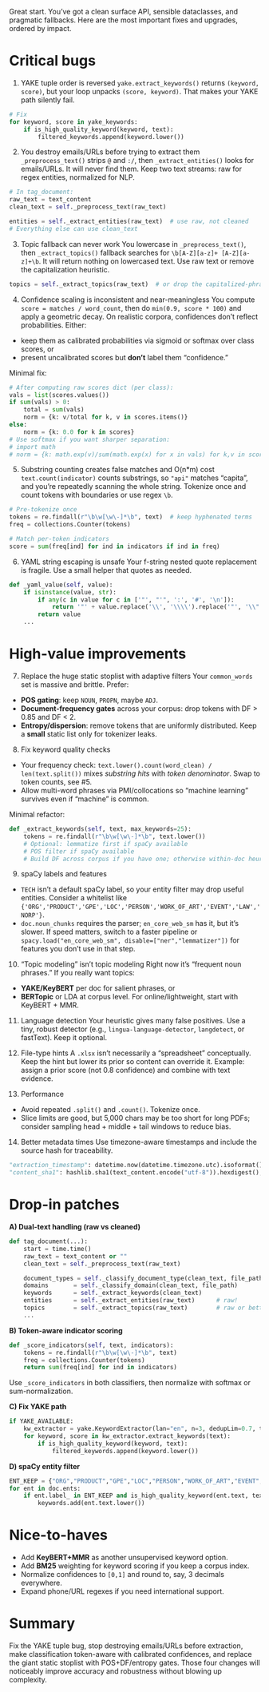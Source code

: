 Great start. You’ve got a clean surface API, sensible dataclasses, and pragmatic fallbacks. Here are the most important fixes and upgrades, ordered by impact.

# Critical bugs

1. YAKE tuple order is reversed
   `yake.extract_keywords()` returns `(keyword, score)`, but your loop unpacks `(score, keyword)`. That makes your YAKE path silently fail.

```python
# Fix
for keyword, score in yake_keywords:
    if is_high_quality_keyword(keyword, text):
        filtered_keywords.append(keyword.lower())
```

2. You destroy emails/URLs before trying to extract them
   `_preprocess_text()` strips `@` and `:/`, then `_extract_entities()` looks for emails/URLs. It will never find them. Keep two text streams: raw for regex entities, normalized for NLP.

```python
# In tag_document:
raw_text = text_content
clean_text = self._preprocess_text(raw_text)

entities = self._extract_entities(raw_text)  # use raw, not cleaned
# Everything else can use clean_text
```

3. Topic fallback can never work
   You lowercase in `_preprocess_text()`, then `_extract_topics()` fallback searches for `\b[A-Z][a-z]+ [A-Z][a-z]+\b`. It will return nothing on lowercased text. Use raw text or remove the capitalization heuristic.

```python
topics = self._extract_topics(raw_text)  # or drop the capitalized-phrase fallback
```

4. Confidence scaling is inconsistent and near-meaningless
   You compute `score = matches / word_count`, then do `min(0.9, score * 100)` and apply a geometric decay. On realistic corpora, confidences don’t reflect probabilities. Either:

* keep them as calibrated probabilities via sigmoid or softmax over class scores, or
* present uncalibrated scores but **don’t** label them “confidence.”

Minimal fix:

```python
# After computing raw scores dict (per class):
vals = list(scores.values())
if sum(vals) > 0:
    total = sum(vals)
    norm = {k: v/total for k, v in scores.items()}
else:
    norm = {k: 0.0 for k in scores}
# Use softmax if you want sharper separation:
# import math
# norm = {k: math.exp(v)/sum(math.exp(x) for x in vals) for k,v in scores.items()}
```

5. Substring counting creates false matches and O(n\*m) cost
   `text.count(indicator)` counts substrings, so `"api"` matches “capita”, and you’re repeatedly scanning the whole string. Tokenize once and count tokens with boundaries or use regex `\b`.

```python
# Pre-tokenize once
tokens = re.findall(r"\b\w[\w\-]*\b", text)  # keep hyphenated terms
freq = collections.Counter(tokens)

# Match per-token indicators
score = sum(freq[ind] for ind in indicators if ind in freq)
```

6. YAML string escaping is unsafe
   Your f-string nested quote replacement is fragile. Use a small helper that quotes as needed.

```python
def _yaml_value(self, value):
    if isinstance(value, str):
        if any(c in value for c in ['"', "'", ':', '#', '\n']):
            return '"' + value.replace('\\', '\\\\').replace('"', '\\"') + '"'
        return value
    ...
```

# High-value improvements

7. Replace the huge static stoplist with adaptive filters
   Your `common_words` set is massive and brittle. Prefer:

* **POS gating**: keep `NOUN`, `PROPN`, maybe `ADJ`.
* **Document-frequency gates** across your corpus: drop tokens with DF > 0.85 and DF < 2.
* **Entropy/dispersion**: remove tokens that are uniformly distributed.
  Keep a **small** static list only for tokenizer leaks.

8. Fix keyword quality checks

* Your frequency check: `text.lower().count(word_clean) / len(text.split())` mixes *substring hits* with *token denominator*. Swap to token counts, see #5.
* Allow multi-word phrases via PMI/collocations so “machine learning” survives even if “machine” is common.

Minimal refactor:

```python
def _extract_keywords(self, text, max_keywords=25):
    tokens = re.findall(r"\b\w[\w\-]*\b", text.lower())
    # Optional: lemmatize first if spaCy available
    # POS filter if spaCy available
    # Build DF across corpus if you have one; otherwise within-doc heuristics + YAKE/TextRank
```

9. spaCy labels and features

* `TECH` isn’t a default spaCy label, so your entity filter may drop useful entities. Consider a whitelist like `{'ORG','PRODUCT','GPE','LOC','PERSON','WORK_OF_ART','EVENT','LAW','NORP'}`.
* `doc.noun_chunks` requires the parser; `en_core_web_sm` has it, but it’s slower. If speed matters, switch to a faster pipeline or `spacy.load("en_core_web_sm", disable=["ner","lemmatizer"])` for features you don’t use in that step.

10. “Topic modeling” isn’t topic modeling
    Right now it’s “frequent noun phrases.” If you really want topics:

* **YAKE/KeyBERT** per doc for salient phrases, or
* **BERTopic** or LDA at corpus level. For online/lightweight, start with KeyBERT + MMR.

11. Language detection
    Your heuristic gives many false positives. Use a tiny, robust detector (e.g., `lingua-language-detector`, `langdetect`, or fastText). Keep it optional.

12. File-type hints
    A `.xlsx` isn’t necessarily a “spreadsheet” conceptually. Keep the hint but lower its prior so content can override it. Example: assign a prior score (not 0.8 confidence) and combine with text evidence.

13. Performance

* Avoid repeated `.split()` and `.count()`. Tokenize once.
* Slice limits are good, but 5,000 chars may be too short for long PDFs; consider sampling head + middle + tail windows to reduce bias.

14. Better metadata times
    Use timezone-aware timestamps and include the source hash for traceability.

```python
"extraction_timestamp": datetime.now(datetime.timezone.utc).isoformat(),
"content_sha1": hashlib.sha1(text_content.encode("utf-8")).hexdigest(),
```

# Drop-in patches

**A) Dual-text handling (raw vs cleaned)**

```python
def tag_document(...):
    start = time.time()
    raw_text = text_content or ""
    clean_text = self._preprocess_text(raw_text)

    document_types = self._classify_document_type(clean_text, file_path)
    domains       = self._classify_domain(clean_text, file_path)
    keywords      = self._extract_keywords(clean_text)
    entities      = self._extract_entities(raw_text)      # raw!
    topics        = self._extract_topics(raw_text)        # raw or better method
    ...
```

**B) Token-aware indicator scoring**

```python
def _score_indicators(self, text, indicators):
    tokens = re.findall(r"\b\w[\w\-]*\b", text)
    freq = collections.Counter(tokens)
    return sum(freq[ind] for ind in indicators)
```

Use `_score_indicators` in both classifiers, then normalize with softmax or sum-normalization.

**C) Fix YAKE path**

```python
if YAKE_AVAILABLE:
    kw_extractor = yake.KeywordExtractor(lan="en", n=3, dedupLim=0.7, top=max_keywords*2)
    for keyword, score in kw_extractor.extract_keywords(text):
        if is_high_quality_keyword(keyword, text):
            filtered_keywords.append(keyword.lower())
```

**D) spaCy entity filter**

```python
ENT_KEEP = {"ORG","PRODUCT","GPE","LOC","PERSON","WORK_OF_ART","EVENT","LAW","NORP"}
for ent in doc.ents:
    if ent.label_ in ENT_KEEP and is_high_quality_keyword(ent.text, text):
        keywords.add(ent.text.lower())
```

# Nice-to-haves

* Add **KeyBERT+MMR** as another unsupervised keyword option.
* Add **BM25** weighting for keyword scoring if you keep a corpus index.
* Normalize confidences to `[0,1]` and round to, say, 3 decimals everywhere.
* Expand phone/URL regexes if you need international support.

# Summary

Fix the YAKE tuple bug, stop destroying emails/URLs before extraction, make classification token-aware with calibrated confidences, and replace the giant static stoplist with POS+DF/entropy gates. Those four changes will noticeably improve accuracy and robustness without blowing up complexity.
